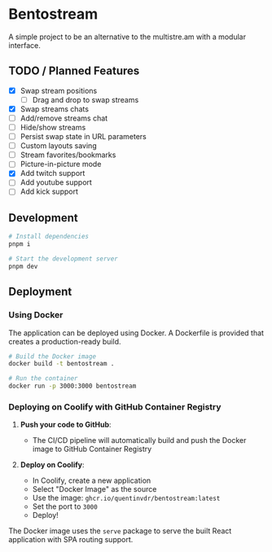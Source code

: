 # Bentostream

A simple project to be an alternative to the multistre.am with a modular interface.

## TODO / Planned Features

- [x] Swap stream positions
  - [ ] Drag and drop to swap streams
- [x] Swap streams chats
- [ ] Add/remove streams chat
- [ ] Hide/show streams
- [ ] Persist swap state in URL parameters
- [ ] Custom layouts saving
- [ ] Stream favorites/bookmarks
- [ ] Picture-in-picture mode
- [x] Add twitch support
- [ ] Add youtube support
- [ ] Add kick support

## Development

```bash
# Install dependencies
pnpm i

# Start the development server
pnpm dev
```

## Deployment

### Using Docker

The application can be deployed using Docker. A Dockerfile is provided that creates a production-ready build.

```bash
# Build the Docker image
docker build -t bentostream .

# Run the container
docker run -p 3000:3000 bentostream
```

### Deploying on Coolify with GitHub Container Registry

1. **Push your code to GitHub**:
   - The CI/CD pipeline will automatically build and push the Docker image to GitHub Container Registry

2. **Deploy on Coolify**:
   - In Coolify, create a new application
   - Select "Docker Image" as the source
   - Use the image: `ghcr.io/quentinvdr/bentostream:latest`
   - Set the port to `3000`
   - Deploy!

The Docker image uses the `serve` package to serve the built React application with SPA routing support.
